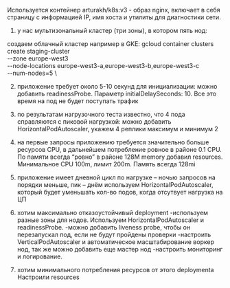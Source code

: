 Используется контейнер arturakh/k8s:v3 - образ nginx, включает в себя страницу с информацией IP, имя хоста и утилиты для диагностики сети.

1) у нас мультизональный кластер (три зоны), в котором пять нод:

создаем облачный кластер например в GKE: 
gcloud container clusters create staging-cluster \
    --zone europe-west3 \
    --node-locations europe-west3-a,europe-west3-b,europe-west3-c \
    --num-nodes=5 \

2) приложение требует около 5-10 секунд для инициализации:
можно добавить readinessProbe. Параметр initialDelaySeconds: 10. 
Все это время на под не будет поступать трафик

3) по результатам нагрузочного теста известно, что 4 пода справляются с пиковой нагрузкой:
можно добавить HorizontalPodAutoscaler, укажем 4 реплики максимум и минимум 2

4) на первые запросы приложению требуется значительно больше ресурсов CPU, в дальнейшем потребление ровное в районе 0.1 CPU. По памяти всегда “ровно” в районе 128M memory
добавил resources. Минимальное CPU 100m, лимит 200m. Память всегда 128mi

5) приложение имеет дневной цикл по нагрузке – ночью запросов на порядки меньше, пик – днём
используем HorizontalPodAutoscaler, который будет уменьшать кол-во подов, когда отсутвует нагрузка на ЦП

6) хотим максимально отказоустойчивый deployment
-используем разные зоны для нодов. Используем HorizontalPodAutoscaler и readinessProbe.
-можно добавить liveness probe, чтобы он перезапускал под, если не будут пройдены проверки
-настроить VerticalPodAutoscaler и автоматическое масштабирование воркер нод, так же можно добавить еще мастер нод
-настроить мониторинг и логирование.

7) хотим минимального потребления ресурсов от этого deploymentа
Настроили resources
